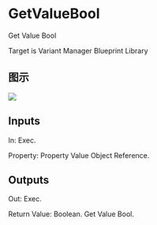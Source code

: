 # GetValueBool

Get Value Bool

Target is Variant Manager Blueprint Library

## 图示

![]($-20221218-21235092.png)

## Inputs

In: Exec.

Property: Property Value Object Reference.  

## Outputs

Out: Exec.

Return Value: Boolean. Get Value Bool.

